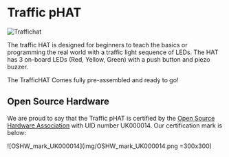 # Traffic pHAT

![Traffichat](img/Trafficphat.jpg)

The traffic HAT is designed for beginners to teach the basics or programming the real world with a traffic light sequence of LEDs. The HAT has 3 on-board LEDs (Red, Yellow, Green) with a push button and piezo buzzer.

The TrafficHAT Comes fully pre-assembled and ready to go!

## Open Source Hardware

We are proud to say that the Traffic pHAT is certified by the [Open Source Hardware Association](https://certification.oshwa.org/uk000014.html) with UID number UK000014. Our certification mark is below:


![OSHW_mark_UK000014](img/OSHW_mark_UK000014.png =300x300)
